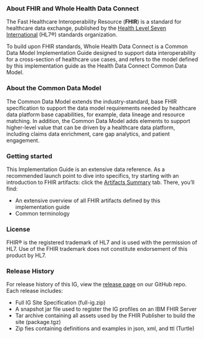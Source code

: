### About FHIR and Whole Health Data Connect

The Fast Healthcare Interoperability Resource (**FHIR**) is a standard for healthcare data exchange, published by the [Health Level Seven International](http://www.hl7.org/) (HL7®) standards organization. 

To build upon FHIR standards, Whole Health Data Connect is a Common Data Model Implementation Guide designed to support data interoperability for a cross-section of healthcare use cases, and refers to the model defined by this implementation guide as the Health Data Connect Common Data Model. 


### About the Common Data Model

The Common Data Model extends the industry-standard, base FHIR specification to support the data model requirements needed by healthcare data platform base capabilities, for example, data lineage and resource matching. In addition, the Common Data Model adds elements to support higher-level value that can be driven by a healthcare data platform, including claims data enrichment, care gap analytics, and patient engagement.


### Getting started

This Implementation Guide is an extensive data reference. As a recommended launch point to dive into specifics, try starting with an introduction to FHIR artifacts: click the [Artifacts Summary](./artifacts.html) tab. There, you’ll find: 

-	An extensive overview of all FHIR artifacts defined by this implementation guide
-	Common terminology

### License

FHIR® is the registered trademark of HL7 and is used with the permission of HL7. Use of the FHIR trademark does not constitute endorsement of this product by HL7.

### Release History

For release history of this IG, view the [release page](https://github.com/Alvearie/alvearie-fhir-ig/releases) on our GitHub repo. Each release includes:

- Full IG Site Specification (full-ig.zip)
- A snapshot jar file used to register the IG profiles on an IBM FHIR Server
- Tar archive containing all assets used by the FHIR Publisher to build the site (package.tgz)
- Zip fies containing definitions and examples in json, xml, and ttl (Turtle)